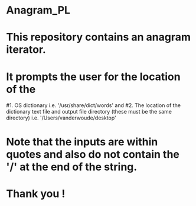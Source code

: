 # Anagram_PL
# This repository contains an anagram iterator. 
# It prompts the user for the location of the 
#1. OS dictionary i.e. '/usr/share/dict/words' and 
#2. The location of the dictionary text file and output file directory (these must be the same directory) i.e. '/Users/vanderwoude/desktop'
# Note that the inputs are within quotes and also do not contain the '/' at the end of the string. 
# Thank you ! 
